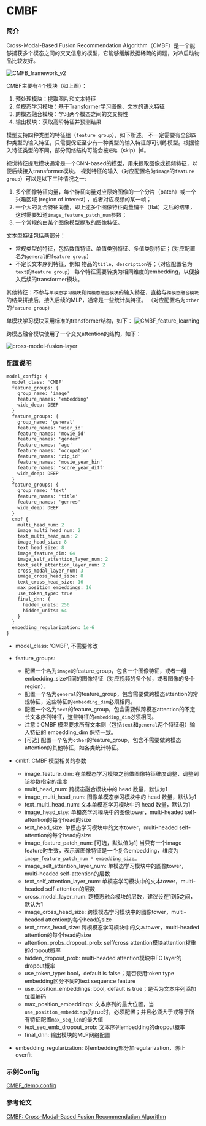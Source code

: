 # CMBF

### 简介

Cross-Modal-Based Fusion Recommendation Algorithm（CMBF）是一个能够捕获多个模态之间的交叉信息的模型，它能够缓解数据稀疏的问题，对冷启动物品比较友好。

![CMFB_framework_v2](https://cdn.jsdelivr.net/gh/yangxudong/blogimg@master/rec/CMFB_framework_v2.jpg)

CMBF主要有4个模块（如上图）：

1. 预处理模块：提取图片和文本特征
2. 单模态学习模块：基于Transformer学习图像、文本的语义特征
3. 跨模态融合模块：学习两个模态之间的交叉特性
4. 输出模块：获取高阶特征并预测结果

模型支持四种类型的特征组（`feature group`），如下所述。
不一定需要有全部四种类型的输入特征，只需要保证至少有一种类型的输入特征即可训练模型。根据输入特征类型的不同，部分网络结构可能会被`短路`（skip）掉。

视觉特征提取模块通常是一个CNN-based的模型，用来提取图像或视频特征，以便后续接入transformer模块。
视觉特征的输入（对应配置名为`image`的`feature group`）可以是以下三种情况之一:

1. 多个图像特征向量，每个特征向量对应原始图像的一个分片（patch）或一个兴趣区域 (region of interest) ，或者对应视频的某一帧；
2. 一个大的复合特征向量，即上述多个图像特征向量铺平（flat）之后的结果，这时需要知道`image_feature_patch_num`参数；
3. 一个常规的由某个图像模型提取的图像特征。

文本型特征包括两部分：

- 常规类型的特征，包括数值特征、单值类别特征、多值类别特征；（对应配置名为`general`的`feature group`）
- 不定长文本序列特征，例如 物品的`title`、`description`等；（对应配置名为`text`的`feature group`）
  每个特征需要转换为相同维度的embedding，以便接入后续的transformer模块。

其他特征：不参与`单模态学习模块`和`跨模态融合模块`的输入特征，直接与`跨模态融合模块`的结果拼接后，接入后续的MLP，通常是一些统计类特征。
（对应配置名为`other`的`feature group`）

单模块学习模块采用标准的transformer结构，如下：
![CMBF_feature_learning](https://cdn.jsdelivr.net/gh/yangxudong/blogimg@master/rec/CMBF_feature_learning.jpg)

跨模态融合模块使用了一个交叉attention的结构，如下：

![cross-model-fusion-layer](https://cdn.jsdelivr.net/gh/yangxudong/blogimg@master/rec/cross-model-fusion-layer.jpg)

### 配置说明

```protobuf
model_config: {
  model_class: 'CMBF'
  feature_groups: {
    group_name: 'image'
    feature_names: 'embedding'
    wide_deep: DEEP
  }
  feature_groups: {
    group_name: 'general'
    feature_names: 'user_id'
    feature_names: 'movie_id'
    feature_names: 'gender'
    feature_names: 'age'
    feature_names: 'occupation'
    feature_names: 'zip_id'
    feature_names: 'movie_year_bin'
    feature_names: 'score_year_diff'
    wide_deep: DEEP
  }
  feature_groups: {
    group_name: 'text'
    feature_names: 'title'
    feature_names: 'genres'
    wide_deep: DEEP
  }
  cmbf {
    multi_head_num: 2
    image_multi_head_num: 2
    text_multi_head_num: 2
    image_head_size: 8
    text_head_size: 8
    image_feature_dim: 64
    image_self_attention_layer_num: 2
    text_self_attention_layer_num: 2
    cross_modal_layer_num: 3
    image_cross_head_size: 8
    text_cross_head_size: 16
    max_position_embeddings: 16
    use_token_type: true
    final_dnn: {
      hidden_units: 256
      hidden_units: 64
    }
  }
  embedding_regularization: 1e-6
}
```

- model_class: 'CMBF', 不需要修改

- feature_groups:

  - 配置一个名为`image`的feature_group，包含一个图像特征，或者一组embedding_size相同的图像特征（对应视频的多个帧，或者图像的多个region）。
  - 配置一个名为`general`的feature_group，包含需要做跨模态attention的常规特征，这些特征的`embedding_dim`必须相同。
  - 配置一个名为`text`的feature_group，包含需要做跨模态attention的不定长文本序列特征，这些特征的`embedding_dim`必须相同。
  - 注意：CMBF 模型要求所有文本侧（包括`text`和`general`两个特征组）输入特征的 embedding_dim 保持一致。
  - \[可选\] 配置一个名为`other`的feature_group，包含不需要做跨模态attention的其他特征，如各类统计特征。

- cmbf: CMBF 模型相关的参数

  - image_feature_dim: 在单模态学习模块之前做图像特征维度调整，调整到该参数指定的维度
  - multi_head_num: 跨模态融合模块中的 head 数量，默认为1
  - image_multi_head_num: 图像单模态学习模块中的 head 数量，默认为1
  - text_multi_head_num: 文本单模态学习模块中的 head 数量，默认为1
  - image_head_size: 单模态学习模块中的图像tower，multi-headed self-attention的每个head的size
  - text_head_size: 单模态学习模块中的文本tower，multi-headed self-attention的每个head的size
  - image_feature_patch_num: \[可选，默认值为1\] 当只有一个image feature时生效，表示该图像特征是一个复合embedding，维度为`image_feature_patch_num * embedding_size`。
  - image_self_attention_layer_num: 单模态学习模块中的图像tower，multi-headed self-attention的层数
  - text_self_attention_layer_num: 单模态学习模块中的文本tower，multi-headed self-attention的层数
  - cross_modal_layer_num: 跨模态融合模块的层数，建议设在1到5之间，默认为1
  - image_cross_head_size: 跨模模态学习模块中的图像tower，multi-headed attention的每个head的size
  - text_cross_head_size: 跨模模态学习模块中的文本tower，multi-headed attention的每个head的size
  - attention_probs_dropout_prob: self/cross attention模块attention权重的dropout概率
  - hidden_dropout_prob: multi-headed attention模块中FC layer的dropout概率
  - use_token_type: bool，default is false；是否使用token type embedding区分不同的text sequence feature
  - use_position_embeddings: bool, default is true；是否为文本序列添加位置编码
  - max_position_embeddings: 文本序列的最大位置，当`use_position_embeddings`为true时，必须配置；并且必须大于或等于所有特征配置`max_seq_len`的最大值
  - text_seq_emb_dropout_prob: 文本序列embedding的dropout概率
  - final_dnn: 输出模块的MLP网络配置

- embedding_regularization: 对embedding部分加regularization，防止overfit

### 示例Config

[CMBF_demo.config](https://github.com/alibaba/EasyRec/blob/master/samples/model_config/cmbf_on_movielens.config)

### 参考论文

[CMBF: Cross-Modal-Based Fusion Recommendation Algorithm](https://www.mdpi.com/1424-8220/21/16/5275)
